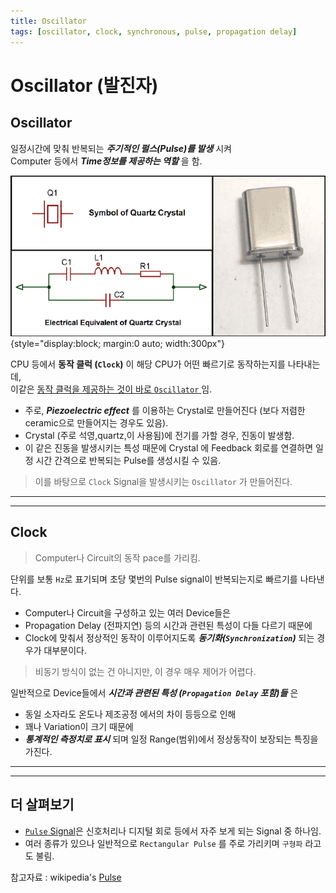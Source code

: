 ```yaml
---
title: Oscillator
tags: [oscillator, clock, synchronous, pulse, propagation delay]
---
```

# Oscillator (발진자)

## Oscillator

일정시간에 맞춰 반복되는 ***주기적인 펄스(Pulse)를 발생*** 시켜  
Computer 등에서 ***Time정보를 제공하는 역할*** 을 함.  

![Oscillator](img/Quartz-Crystal-Oscillator.png){style="display:block; margin:0 auto; width:300px"}

CPU 등에서 **동작 클럭 (`Clock`)** 이 해당 CPU가 어떤 빠르기로 동작하는지를 나타내는데,  
이같은 <u>동작 클럭을 제공하는 것이 바로 `Oscillator` </u>임.  

* 주로, ***Piezoelectric effect*** 를 이용하는 Crystal로 만들어진다 (보다 저렴한 ceramic으로 만들어지는 경우도 있음). 
* Crystal (주로 석영,quartz,이 사용됨)에 전기를 가할 경우, 진동이 발생함.
* 이 같은 진동을 발생시키는 특성 때문에 Crystal 에 Feedback 회로를 연결하면 일정 시간 간격으로 반복되는 Pulse를 생성시킬 수 있음.

> 이를 바탕으로 `Clock` Signal을 발생시키는 `Oscillator` 가 만들어진다.  

---

---

## Clock 

> Computer나 Circuit의 동작 pace를 가리킴. 

단위를 보통 `Hz`로 표기되며 초당 몇번의 Pulse signal이 반복되는지로 빠르기를 나타낸다.  

* Computer나 Circuit을 구성하고 있는 여러 Device들은 
* Propagation Delay (전파지연) 등의 시간과 관련된 특성이 다들 다르기 때문에 
* Clock에 맞춰서 정상적인 동작이 이루어지도록 ***동기화(`Synchronization`)*** 되는 경우가 대부분이다. 

> 비동기 방식이 없는 건 아니지만, 이 경우 매우 제어가 어렵다.  

일반적으로 Device들에서 ***시간과 관련된 특성 (`Propagation Delay` 포함)들*** 은 

* 동일 소자라도 온도나 제조공정 에서의 차이 등등으로 인해 
* 꽤나 Variation이 크기 때문에 
* ***통계적인 측정치로 표시*** 되며 
일정 Range(범위)에서 정상동작이 보장되는 특징을 가진다.  

---

---

## 더 살펴보기

* [`Pulse` Signal](https://dsaint31.tistory.com/554)은 신호처리나 디지털 회로 등에서 자주 보게 되는 Signal 중 하나임. 
* 여러 종류가 있으나 일반적으로 `Rectangular Pulse` 를 주로 가리키며 `구형파` 라고도 불림.


참고자료 : wikipedia's [Pulse](https://en.wikipedia.org/wiki/Pulse_(signal_processing))